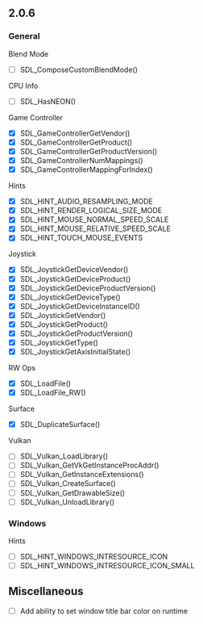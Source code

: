 ## 2.0.6

### General

Blend Mode

- [ ] SDL_ComposeCustomBlendMode()

CPU Info

- [ ] SDL_HasNEON()

Game Controller

- [x] SDL_GameControllerGetVendor()
- [x] SDL_GameControllerGetProduct()
- [x] SDL_GameControllerGetProductVersion()
- [x] SDL_GameControllerNumMappings()
- [x] SDL_GameControllerMappingForIndex()

Hints

- [x] SDL_HINT_AUDIO_RESAMPLING_MODE
- [x] SDL_HINT_RENDER_LOGICAL_SIZE_MODE
- [x] SDL_HINT_MOUSE_NORMAL_SPEED_SCALE
- [x] SDL_HINT_MOUSE_RELATIVE_SPEED_SCALE
- [x] SDL_HINT_TOUCH_MOUSE_EVENTS

Joystick

- [x] SDL_JoystickGetDeviceVendor()
- [x] SDL_JoystickGetDeviceProduct()
- [x] SDL_JoystickGetDeviceProductVersion()
- [x] SDL_JoystickGetDeviceType()
- [x] SDL_JoystickGetDeviceInstanceID()
- [x] SDL_JoystickGetVendor()
- [x] SDL_JoystickGetProduct()
- [x] SDL_JoystickGetProductVersion()
- [x] SDL_JoystickGetType()
- [x] SDL_JoystickGetAxisInitialState()

RW Ops

- [x] SDL_LoadFile()
- [x] SDL_LoadFile_RW()

Surface

- [x] SDL_DuplicateSurface()

Vulkan

- [ ] SDL_Vulkan_LoadLibrary()
- [ ] SDL_Vulkan_GetVkGetInstanceProcAddr()
- [ ] SDL_Vulkan_GetInstanceExtensions()
- [ ] SDL_Vulkan_CreateSurface()
- [ ] SDL_Vulkan_GetDrawableSize()
- [ ] SDL_Vulkan_UnloadLibrary()

### Windows

Hints

- [ ] SDL_HINT_WINDOWS_INTRESOURCE_ICON
- [ ] SDL_HINT_WINDOWS_INTRESOURCE_ICON_SMALL

## Miscellaneous

- [ ] Add ability to set window title bar color on runtime
